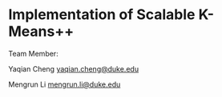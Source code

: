 # Implementation of Scalable K-Means++

Team Member:

Yaqian Cheng <yaqian.cheng@duke.edu>

Mengrun Li <mengrun.li@duke.edu>
